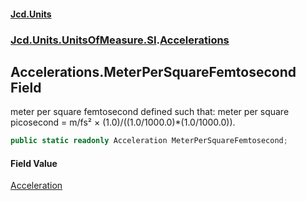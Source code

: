 #### [Jcd.Units](index 'index')
### [Jcd.Units.UnitsOfMeasure.SI](Jcd.Units.UnitsOfMeasure.SI 'Jcd.Units.UnitsOfMeasure.SI').[Accelerations](Accelerations 'Jcd.Units.UnitsOfMeasure.SI.Accelerations')

## Accelerations.MeterPerSquareFemtosecond Field

meter per square femtosecond defined such that: meter per square picosecond = m/fs² ×
(1.0)/((1.0/1000.0)*(1.0/1000.0)).

```csharp
public static readonly Acceleration MeterPerSquareFemtosecond;
```

#### Field Value
[Acceleration](Acceleration 'Jcd.Units.UnitTypes.Acceleration')